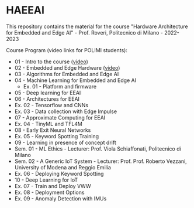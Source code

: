 # HAEEAI
This repository contains the material for the course "Hardware Architecture for Embedded and Edge AI" - Prof. Roveri, Politecnico di Milano - 2022-2023

Course Program (video links for POLIMI students): 

- 01 - Intro to the course ([video](https://politecnicomilano.webex.com/webappng/sites/politecnicomilano/recording/fd53888f94c0103b9b67005056812ecb/playback))
- 02 - Embedded and Edge Hardware ([video]())
- 03 - Algorithms for Embedded and Edge AI 
- 04 - Machine Learning for Embedded and Edge AI
  - Ex. 01 - Platform and firmware
- 05 - Deep learning for EEAI
- 06 - Architectures for EEAI
- Ex. 02 - Tensorflow and CNNs
- Ex. 03 - Data collection with Edge Impulse 
- 07 - Approximate Computing for EEAI
- Ex. 04 - TinyML and TFL4M
- 08 - Early Exit Neural Networks
- Ex. 05 - Keyword Spotting Training
- 09 - Learning in presence of concept drift
- Sem. 01 - ML Ethics - Lecturer: Prof. Viola Schiaffonati, Politecnico di Milano
- Sem. 02 - A Generic IoT System - Lecturer: Prof. Prof. Roberto Vezzani, University of Modena and Reggio Emilia
- Ex. 06 - Deploying Keyword Spotting
- 10 - Deep Learning for IoT
- Ex. 07 - Train and Deploy VWW
- Ex. 08 - Deployment Options
- Ex. 09 - Anomaly Detection with IMUs
